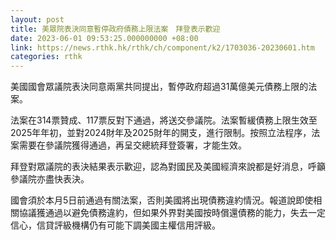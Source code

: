 ```yaml
---
layout: post
title: 美眾院表決同意暫停政府債務上限法案　拜登表示歡迎
date: 2023-06-01 09:53:25.000000000 +08:00
link: https://news.rthk.hk/rthk/ch/component/k2/1703036-20230601.htm
categories: rthk
---
```


美國國會眾議院表決同意兩黨共同提出，暫停政府超過31萬億美元債務上限的法案。

法案在314票贊成、117票反對下通過，將送交參議院。法案暫緩債務上限生效至2025年年初，並對2024財年及2025財年的開支，進行限制。按照立法程序，法案需要在參議院獲得通過，再呈交總統拜登簽署，才能生效。

拜登對眾議院的表決結果表示歡迎，認為對國民及美國經濟來說都是好消息，呼籲參議院亦盡快表決。

國會須於本月5日前通過有關法案，否則美國將出現債務違約情況。報道說即使相關協議獲通過以避免債務違約，但如果外界對美國按時償還債務的能力，失去一定信心，信貸評級機構仍有可能下調美國主權信用評級。
